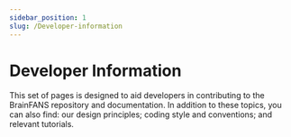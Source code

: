 ```yaml
---
sidebar_position: 1
slug: /Developer-information
---
```


# Developer Information

This set of pages is designed to aid developers in contributing to the BrainFANS repository and documentation. In addition to these topics, you can also find: our design principles; coding style and conventions; and relevant tutorials.